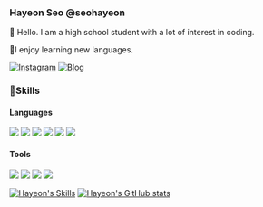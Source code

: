 ### Hayeon Seo @seohayeon  
👋 Hello. I am a high school student with a lot of interest in coding.

🚀I enjoy learning new languages.

[![Instagram](https://img.shields.io/badge/Instagram-E4405F?style=flat-square&logo=Instagram&logoColor=white)](https://www.instagram.com/xeovii) [![Blog](https://img.shields.io/badge/Blog-FF5722?style=flat-square&logo=Bloglovin&logoColor=white)](https://seohayeon.me)


### 💪Skills


#### Languages
<img src="https://img.shields.io/badge/Javascript-F7DF1E?style=flat-square&logo=Javascript&logoColor=white"/>  <img src="https://img.shields.io/badge/Typescript-3178C6?style=flat-square&logo=Typescript&logoColor=white"/>  <img src="https://img.shields.io/badge/Go-00ADD8?style=flat-square&logo=Go&logoColor=white"/> <img src="https://img.shields.io/badge/Kotlin-7F52FF?style=flat-square&logo=Kotlin&logoColor=white"/>  <img src="https://img.shields.io/badge/Php-777BB4?style=flat-square&logo=Php&logoColor=white"/> <img src="https://img.shields.io/badge/Python-3776AB?style=flat-square&logo=Python&logoColor=white"/> 
#### Tools
<img src="https://img.shields.io/badge/Reactjs-61DAFB?style=flat-square&logo=React&logoColor=white"/>  <img src="https://img.shields.io/badge/Vue-4FC08D?style=flat-square&logo=Vue.js&logoColor=white"/>  <img src="https://img.shields.io/badge/Mysql-4479A1?style=flat-square&logo=Mysql&logoColor=white"/>  <img src="https://img.shields.io/badge/MongoDB-47A248?style=flat-square&logo=MongoDB&logoColor=white"/>




[![Hayeon's Skills](https://github-readme-stats.vercel.app/api/top-langs/?username=seohayeon&langs_count=9&layout=compact&theme=dracula)](https://github.com/anuraghazra/github-readme-stats)
[![Hayeon's GitHub stats](https://github-readme-stats.vercel.app/api?username=seohayeon&theme=dracula)](https://github.com/anuraghazra/github-readme-stats)
